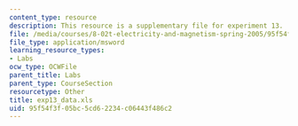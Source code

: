 ```yaml
---
content_type: resource
description: This resource is a supplementary file for experiment 13.
file: /media/courses/8-02t-electricity-and-magnetism-spring-2005/95f54f3f05bc5cd62234c06443f486c2_exp13_data.xls
file_type: application/msword
learning_resource_types:
- Labs
ocw_type: OCWFile
parent_title: Labs
parent_type: CourseSection
resourcetype: Other
title: exp13_data.xls
uid: 95f54f3f-05bc-5cd6-2234-c06443f486c2
---
```

